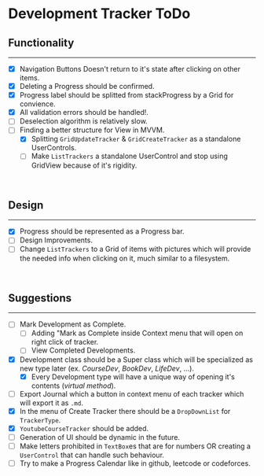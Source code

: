 # Development Tracker ToDo

## Functionality

--------------------------------------------------------------------

- [X] Navigation Buttons Doesn't return to it's state after clicking on other items.
- [X] Deleting a Progress should be confirmed.
- [X] Progress label should be splitted from stackProgress by a Grid for convience.
- [X] All validation errors should be handled!.
- [ ] Deselection algorithm is relatively slow.
- [ ] Finding a better structure for View in MVVM.
	- [X] Splitting `GridUpdateTracker` & `GridCreateTracker` as a standalone UserControls.
	- [ ] Make `ListTrackers` a standalone UserControl and stop using GridView because of it's rigidity.

<br />

## Design

--------------------------------------------------------------------

- [X] Progress should be represented as a Progress bar.
- [ ] Design Improvements.
- [ ] Change `ListTrackers` to a Grid of items with pictures which will provide the needed info when clicking on it, much similar to a filesystem.

<br />

## Suggestions

--------------------------------------------------------------------

- [ ] Mark Development as Complete.
	- [ ] Adding "Mark as Complete inside Context menu that will open on right click of tracker.
	- [ ] View Completed Developments.
- [X] Development class should be a Super class which will be specialized as new type later (ex. *CourseDev*, *BookDev*, *LifeDev*, ...).
	- [X] Every Development type will have a unique way of opening it's contents (*virtual method*).
- [ ] Export Journal which a button in context menu of each tracker which will export it as `.md`.
- [X] In the menu of Create Tracker there should be a `DropDownList` for `TrackerType`.
- [X] `YoutubeCourseTracker` should be added.
- [ ] Generation of UI should be dynamic in the future.
- [ ] Make letters prohibited in `TextBox`es that are for numbers OR creating a `UserControl` that can handle such behaviour.
- [ ] Try to make a Progress Calendar like in github, leetcode or codeforces.
